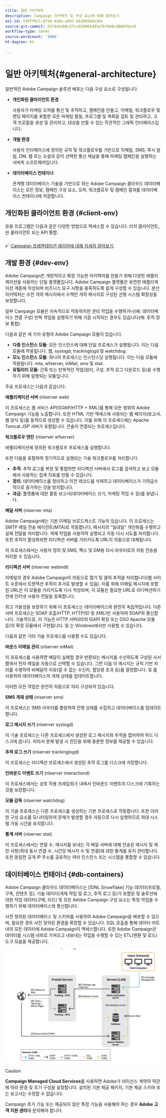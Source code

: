 ```yaml
---
title: 일반 아키텍처
description: Campaign 아키텍처 및 구성 요소에 대해 알아보기
exl-id: 1d9ff6c5-974d-4a8a-a0d7-641685bbe26e
source-git-commit: d2f4e54b0c37cc019061dd3a7b7048cd80876ac0
workflow-type: tm+mt
source-wordcount: '1066'
ht-degree: 6%

---
```


# 일반 아키텍처{#general-architecture}

일반적인 Adobe Campaign 솔루션 배포는 다음 구성 요소로 구성됩니다.

* **개인화된 클라이언트 환경**

   사용자가 마케팅 오퍼를 통신 및 추적하고, 캠페인을 만들고, 이메일, 워크플로우 및 랜딩 페이지를 포함한 모든 마케팅 활동, 프로그램 및 계획을 검토 및 관리하고, 고객 프로필을 생성 및 관리하고, 대상을 만들 수 있는 직관적인 그래픽 인터페이스입니다.

* **개발 환경**

   사용자 인터페이스에 정의된 규칙 및 워크플로우를 기반으로 이메일, SMS, 푸시 알림, DM, 웹 또는 소셜과 같이 선택한 통신 채널을 통해 마케팅 캠페인을 실행하는 서버측 소프트웨어입니다.

* **데이터베이스 컨테이너**

   관계형 데이터베이스 기술을 기반으로 하는 Adobe Campaign 클라우드 데이터베이스는 모든 정보, 캠페인 구성 요소, 오퍼, 워크플로우 및 캠페인 결과를 데이터베이스 컨테이너에 저장합니다.

## 개인화된 클라이언트 환경 {#client-env}

응용 프로그램은 다음과 같은 다양한 방법으로 액세스할 수 있습니다. 리치 클라이언트, 씬 클라이언트 또는 API 통합.

![](../assets/do-not-localize/glass.png) [Campaign 프레젠테이션 레이어에 대해 자세히 알아보기](../start/ac-components.md).

## 개발 환경 {#dev-env}

Adobe Campaign은 개방적이고 확장 가능한 아키텍처를 만들기 위해 다양한 애플리케이션을 사용하는 단일 플랫폼입니다. Adobe Campaign 플랫폼은 유연한 애플리케이션 계층에 작성되며 비즈니스 요구 사항을 충족하도록 쉽게 구성할 수 있습니다. 분산 아키텍처는 수천 개의 메시지에서 수백만 개의 메시지로 구성된 선형 시스템 확장성을 보장합니다.

일부 Campaign 모듈은 지속적으로 작동하지만 관리 작업을 수행하거나(예: 데이터베이스 연결 구성) 반복 작업을 실행하기 위해 가끔 시작되는 경우도 있습니다(예: 추적 정보 통합).

다음과 같은 세 가지 유형의 Adobe Campaign 모듈이 있습니다.

* **다중 인스턴스 모듈**: 모든 인스턴스에 대해 단일 프로세스가 실행됩니다. 이는 다음 모듈에 적용됩니다. 웹, syslogd, trackinglogd 및 watchdog.
* **모노 인스턴스 모듈**: 하나의 프로세스는 인스턴스당 실행됩니다. 이는 다음 모듈에 적용됩니다. mta, wfserver, inMail, sms 및 stat.
* **유틸리티 모듈**: 간혹 또는 반복적인 작업(정리, 구성, 추적 로그 다운로드 등)을 수행하기 위해 실행되는 모듈입니다.

주요 프로세스는 다음과 같습니다.

**애플리케이션 서버** (nlserver web)

이 프로세스는 웹 서비스 API(SOAP/HTTP + XML)를 통해 모든 범위의 Adobe Campaign 기능을 노출합니다. 또한 HTML 기반 액세스에 사용되는 웹 페이지(보고서, 웹 양식 등)를 동적으로 생성할 수 있습니다. 이를 위해 이 프로세스에는 Apache Tomcat JSP 서버가 포함됩니다. 콘솔이 연결되는 프로세스입니다.

**워크플로우 엔진** (nlserver wfserver)

애플리케이션에 정의된 워크플로우 프로세스를 실행합니다.

또한 다음을 포함하여 정기적으로 실행되는 기술 워크플로우를 처리합니다.

* **추적**: 추적 로그를 복원 및 통합하면 리디렉션 서버에서 로그를 검색하고 보고 모듈에서 사용하는 집계 지표를 만들 수 있습니다.
* **정리**: 데이터베이스를 정리하고 이전 레코드를 삭제하고 데이터베이스가 기하급수적으로 증가하는 것을 방지합니다.
* **과금**: 플랫폼에 대한 활동 보고서(데이터베이스 크기, 마케팅 작업 수 등)를 보냅니다.

**배달 서버** (nlserver mta)

Adobe Campaign에는 기본 이메일 브로드캐스트 기능이 있습니다. 이 프로세스는 SMTP 메일 전송 에이전트(MTA)로 작동합니다. 메시지의 &quot;일대일&quot; 개인화를 수행하고 실제 전달을 처리합니다. 게재 작업을 사용하여 실행되고 자동 다시 시도를 처리합니다. 또한 추적이 활성화되면 리디렉션 서버를 가리키도록 URL이 자동으로 대체됩니다.

이 프로세스에서는 사용자 정의 및 SMS, 팩스 및 DM용 타사 라우터로의 자동 전송을 처리할 수 있습니다.

**리디렉션 서버** (nlserver webmdl)

이메일의 경우 Adobe Campaign이 자동으로 열기 및 클릭 추적을 처리합니다(웹 사이트 수준에서 트랜잭션 추적이 추가로 발생할 수 있음). 이를 위해 이메일 메시지에 포함된 URL은 이 모듈을 가리키도록 다시 작성되며, 이 모듈은 필요한 URL로 리디렉션하기 전에 인터넷 사용자 전달을 등록합니다.

최고 가용성을 보장하기 위해 이 프로세스는 데이터베이스와 완전히 독립적입니다. 다른 서버 프로세스는 SOAP 호출(HTTP, HTTP(S) 및 XML)만 사용하여 SOAP와 통신합니다. 기술적으로, 이 기능은 HTTP 서버(IIS의 ISAPI 확장 또는 DSO Apache 모듈 등)의 확장 모듈에서 구현됩니다. 및 는 Windows에서만 사용할 수 있습니다.

다음과 같은 기타 기술 프로세스를 사용할 수도 있습니다.

**바운스 이메일 관리** (nlserver inMail)

이 프로세스를 사용하면 배달이 실패할 경우 반환되는 메시지를 수신하도록 구성된 사서함에서 전자 메일을 자동으로 선택할 수 있습니다. 그런 다음 이 메시지는 규칙 기반 처리를 수행하여 비배달의 이유(알 수 없는 수신자, 할당량 초과 등)를 결정합니다. 및 를 사용하여 데이터베이스의 게재 상태를 업데이트합니다.

이러한 모든 작업은 완전히 자동으로 미리 구성되어 있습니다.

**SMS 게재 상태** (nlserver sms)

이 프로세스는 SMS 라우터를 폴링하여 진행 상태를 수집하고 데이터베이스를 업데이트합니다.

**로그 메시지 쓰기** (nlserver syslogd)

이 기술 프로세스는 다른 프로세스에서 생성한 로그 메시지와 추적을 캡처하여 하드 디스크에 씁니다. 따라서 문제 발생 시 진단을 위해 충분한 정보를 제공할 수 있습니다.

**추적 로그 쓰기** (nlserver trackinglogd)

이 프로세스는 리디렉션 프로세스에서 생성된 추적 로그를 디스크에 저장합니다.

**인바운드 이벤트 쓰기** (nlserver interactiond)

이 프로세스에서는 상호 작용 프레임워크 내에서 인바운드 이벤트의 디스크에 기록하는 것을 보장합니다.

**모듈 감독** (nlserver watchdog)

이 기술 프로세스는 다른 프로세스를 생성하는 기본 프로세스로 작동합니다. 또한 이러한 구성 요소를 모니터링하여 문제가 발생할 경우 자동으로 다시 실행하므로 최대 시스템 가동 시간을 유지합니다.

**통계 서버** (nlserver stat)

이 프로세스에서는 연결 수, 메시지를 보내는 각 메일 서버에 대해 전송된 메시지 및 제한 사항(최대 동시 연결 수, 시간당 메시지 수 및 연결)에 대한 통계를 유지 관리합니다. 또한 동일한 공개 IP 주소를 공유하는 여러 인스턴스 또는 시스템을 통합할 수 있습니다.

## 데이터베이스 컨테이너 {#db-containers}

Adobe Campaign 클라우드 데이터베이스는 [!DNL Snowflake] 기능 데이터(프로필, 구독, 컨텐츠 등), 기술 데이터(게재 작업 및 로그, 추적 로그 등)가 포함된 및 솔루션에 대한 작업 데이터(구매, 리드) 및 모든 Adobe Campaign 구성 요소는 특정 작업을 수행하기 위해 데이터베이스와 통신합니다.

사전 정의된 데이터베이스 및 스키마를 사용하여 Adobe Campaign을 배포할 수 있으며, 필요한 경우 사전 정의된 환경을 확장할 수 있습니다. SQL 호출을 통해 데이터 마트 내의 모든 데이터에 Adobe Campaign이 액세스합니다. 또한 Adobe Campaign은 데이터를 시스템 내외로 가져오고 내보내는 작업을 수행할 수 있는 ETL(변환 및 로드) 도구 모음을 제공합니다.

![](assets/data-flow-diagram.png)


>[!CAUTION]
>
>**Campaign Managed Cloud Services**&#x200B;를 사용하면 Adobe가 라이선스 계약의 약관에 따라 환경 및 초기 구성을 설정합니다. 설치된 기본 제공 패키지, 기본 제공 스키마 또는 보고서는 수정할 수 없습니다.
>
>Campaign 추가 기능 또는 제공되지 않은 특정 기능을 사용해야 하는 경우 **Adobe 고객 지원 센터**&#x200B;에 문의해야 합니다.